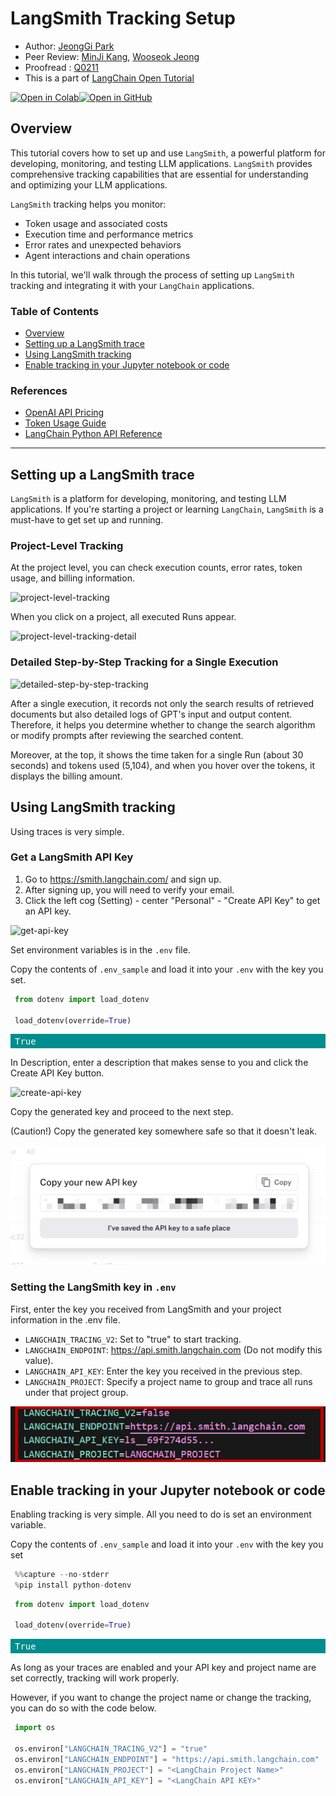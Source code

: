 <style>
.custom {
    background-color: #008d8d;
    color: white;
    padding: 0.25em 0.5em 0.25em 0.5em;
    white-space: pre-wrap;       /* css-3 */
    white-space: -moz-pre-wrap;  /* Mozilla, since 1999 */
    white-space: -pre-wrap;      /* Opera 4-6 */
    white-space: -o-pre-wrap;    /* Opera 7 */
    word-wrap: break-word;
}

pre {
    background-color: #027c7c;
    padding-left: 0.5em;
}

</style>

# LangSmith Tracking Setup

- Author: [JeongGi Park](https://github.com/jeongkpa)
- Peer Review: [MinJi Kang](https://www.linkedin.com/in/minji-kang-995b32230/), [Wooseok Jeong](https://github.com/jeong-wooseok)
- Proofread : [Q0211](https://github.com/Q0211)
- This is a part of [LangChain Open Tutorial](https://github.com/LangChain-OpenTutorial/LangChain-OpenTutorial)

[![Open in Colab](https://colab.research.google.com/assets/colab-badge.svg)](https://colab.research.google.com/github/LangChain-OpenTutorial/LangChain-OpenTutorial/blob/main/01-Basic/04-LangSmith-Tracking-Setup.ipynb)[![Open in GitHub](https://img.shields.io/badge/Open%20in%20GitHub-181717?style=flat-square&logo=github&logoColor=white)](https://github.com/LangChain-OpenTutorial/LangChain-OpenTutorial/blob/main/01-Basic/04-LangSmith-Tracking-Setup.ipynb)
## Overview

This tutorial covers how to set up and use ```LangSmith```, a powerful platform for developing, monitoring, and testing LLM applications. 
```LangSmith``` provides comprehensive tracking capabilities that are essential for understanding and optimizing your LLM applications.

```LangSmith``` tracking helps you monitor:

- Token usage and associated costs
- Execution time and performance metrics
- Error rates and unexpected behaviors
- Agent interactions and chain operations

In this tutorial, we'll walk through the process of setting up ```LangSmith``` tracking and integrating it with your ```LangChain``` applications.

### Table of Contents

- [Overview](#overview)
- [Setting up a LangSmith trace](#setting-up-a-langsmith-trace)
- [Using LangSmith tracking](#using-langsmith-tracking)
- [Enable tracking in your Jupyter notebook or code](#enable-tracking-in-your-jupyter-notebook-or-code)

### References

- [OpenAI API Pricing](https://openai.com/api/pricing/)
- [Token Usage Guide](https://help.openai.com/en/articles/4936856-what-are-tokens-and-how-to-count-them)
- [LangChain Python API Reference](https://python.langchain.com/api_reference/community/callbacks/langchain_community.callbacks.manager.get_openai_callback.html)
---

## Setting up a LangSmith trace

```LangSmith``` is a platform for developing, monitoring, and testing LLM applications. 
If you're starting a project or learning ```LangChain```, ```LangSmith``` is a must-have to get set up and running.

### Project-Level Tracking
At the project level, you can check execution counts, error rates, token usage, and billing information.

![project-level-tracking](./img/03-langsmith-tracking-setup-01.png)

When you click on a project, all executed Runs appear.

![project-level-tracking-detail](./img/03-langsmith-tracking-setup-02.png)


### Detailed Step-by-Step Tracking for a Single Execution

![detailed-step-by-step-tracking](./img/03-langsmith-tracking-setup-03.png)


After a single execution, it records not only the search results of retrieved documents but also detailed logs of GPT's input and output content. 
Therefore, it helps you determine whether to change the search algorithm or modify prompts after reviewing the searched content.


Moreover, at the top, it shows the time taken for a single Run (about 30 seconds) and tokens used (5,104), and when you hover over the tokens, it displays the billing amount.

## Using LangSmith tracking

Using traces is very simple.

### Get a LangSmith API Key


1. Go to https://smith.langchain.com/ and sign up.
2. After signing up, you will need to verify your email.
3. Click the left cog (Setting) - center "Personal" - "Create API Key" to get an API key.

![get-api-key](./img/03-langsmith-tracking-setup-04.png)



Set environment variables is in the ```.env``` file.

Copy the contents of ```.env_sample``` and load it into your ```.env``` with the key you set.


```python
from dotenv import load_dotenv

load_dotenv(override=True)
```


<pre class="custom">True</pre>


In Description, enter a description that makes sense to you and click the Create API Key button.

![create-api-key](./assets/03-langsmith-tracking-setup-05.png
)


Copy the generated key and proceed to the next step.

(Caution!) Copy the generated key somewhere safe so that it doesn't leak.

![copy-api-key](./img/03-langsmith-tracking-setup-06.png)



### Setting the LangSmith key in ```.env```


First, enter the key you received from LangSmith and your project information in the .env file.

- ```LANGCHAIN_TRACING_V2```: Set to "true" to start tracking.
- ```LANGCHAIN_ENDPOINT```: https://api.smith.langchain.com (Do not modify this value).
- ```LANGCHAIN_API_KEY```: Enter the key you received in the previous step.
- ```LANGCHAIN_PROJECT```: Specify a project name to group and trace all runs under that project group.

![setting-api-key](./img/03-langsmith-tracking-setup-07.png)



## Enable tracking in your Jupyter notebook or code

Enabling tracking is very simple. All you need to do is set an environment variable.

Copy the contents of ```.env_sample``` and load it into your ```.env``` with the key you set

```python
%%capture --no-stderr
%pip install python-dotenv
```

```python
from dotenv import load_dotenv

load_dotenv(override=True)
```




<pre class="custom">True</pre>



As long as your traces are enabled and your API key and project name are set correctly, tracking will work properly.

However, if you want to change the project name or change the tracking, you can do so with the code below.

```python
import os

os.environ["LANGCHAIN_TRACING_V2"] = "true"
os.environ["LANGCHAIN_ENDPOINT"] = "https://api.smith.langchain.com"
os.environ["LANGCHAIN_PROJECT"] = "<LangChain Project Name>"
os.environ["LANGCHAIN_API_KEY"] = "<LangChain API KEY>"
```
